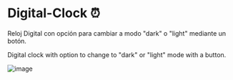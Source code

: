 # Digital-Clock ⏰

Reloj Digital con opción para cambiar a modo "dark" o "light" mediante un botón. 

Digital clock with option to change to "dark" or "light" mode with a button.

![image](https://user-images.githubusercontent.com/93826566/167280130-dc61b331-4a99-45cb-a47a-05d332cccbf8.png)

